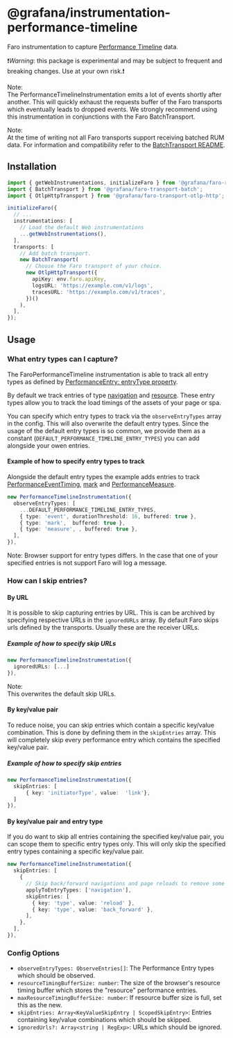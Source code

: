 # @grafana/instrumentation-performance-timeline

Faro instrumentation to capture [Performance Timeline](https://www.w3.org/TR/performance-timeline/)
data.

❗️*Warning*: this package is experimental and may be subject to frequent and breaking changes.
Use at your own risk.❗️

Note:\
The PerformanceTimelineInstrumentation emits a lot of events shortly after another. This will quickly
exhaust the requests buffer of the Faro transports which eventually leads to dropped events.
We strongly recommend using this instrumentation in conjunctions with the Faro BatchTransport.

Note:\
At the time of writing not all Faro transports support receiving batched RUM data.
For information and compatibility refer to the
[BatchTransport README](https://github.com/grafana/faro-web-sdk/blob/80e284b9ba17ed7256ff3b063bf4663cc9d94f60/packages/transport-batch/README.md#L1).

## Installation

```ts
import { getWebInstrumentations, initializeFaro } from '@grafana/faro-react';
import { BatchTransport } from '@grafana/faro-transport-batch';
import { OtlpHttpTransport } from '@grafana/faro-transport-otlp-http';

initializeFaro({
  // ...
  instrumentations: [
    // Load the default Web instrumentations
    ...getWebInstrumentations(),
  ],
  transports: [
    // Add batch transport.
    new BatchTransport(
      // Choose the Faro transport of your choice.
      new OtlpHttpTransport({
        apiKey: env.faro.apiKey,
        logsURL: 'https://example.com/v1/logs',
        tracesURL: 'https://example.com/v1/traces',
      })()
    ),
  ],
});
```

## Usage

### What entry types can I capture?

The FaroPerformanceTimeline instrumentation is able to track all entry types as defined by
[PerformanceEntry: entryType property](https://developer.mozilla.org/en-US/docs/Web/API/PerformanceEntry/entryType).

By default we track entries of type
[navigation](https://developer.mozilla.org/en-US/docs/Web/API/PerformanceNavigationTiming)
and [resource](https://developer.mozilla.org/en-US/docs/Web/API/PerformanceResourceTiming).
These entry types allow you to track the load timings of the assets of your page or spa.

You can specify which entry types to track via the `observeEntryTypes` array in the config.
This will also overwrite the default entry types. Since the usage of the default entry types is so
common, we provide them as a constant (`DEFAULT_PERFORMANCE_TIMELINE_ENTRY_TYPES`) you can add
alongside your owen entries.

#### Example of how to specify entry types to track

Alongside the default entry types the example adds entries to track
[PerformanceEventTiming](https://developer.mozilla.org/en-US/docs/Web/API/PerformanceEventTiming),
[mark](https://developer.mozilla.org/en-US/docs/Web/API/PerformanceMark) and
[PerformanceMeasure](https://developer.mozilla.org/en-US/docs/Web/API/PerformanceMeasure).

```ts
new PerformanceTimelineInstrumentation({
  observeEntryTypes: [
    ...DEFAULT_PERFORMANCE_TIMELINE_ENTRY_TYPES,
    { type: 'event', durationThreshold: 16, buffered: true },
    { type: 'mark',  buffered: true },
    { type: 'measure', , buffered: true },
  ],
}),
```

Note:
Browser support for entry types differs. In the case that one of your specified entries
is not support Faro will log a message.

### How can I skip entries?

#### By URL

It is possible to skip capturing entries by URL. This is can be archived by specifying respective
URLs in the `ignoredURLs` array.
By default Faro skips urls defined by the transports. Usually these are the receiver URLs.

##### Example of how to specify skip URLs

```ts
new PerformanceTimelineInstrumentation({
  ignoredURLs: [...]
}),
```

Note:\
This overwrites the default skip URLs.

#### By key/value pair

To reduce noise, you can skip entries which contain a specific key/value combination.
This is done by defining them in the `skipEntries` array.
This will completely skip every performance entry which contains the specified key/value pair.

##### Example of how to specify skip entries

```ts
new PerformanceTimelineInstrumentation({
  skipEntries: [
      { key: 'initiatorType', value:  'link'},
  ]
}),
```

#### By key/value pair and entry type

If you do want to skip all entries containing the specified key/value pair, you can scope them to
specific entry types only. This will only skip the specified entry types containing a specific
key/value pair.

```ts
new PerformanceTimelineInstrumentation({
  skipEntries: [
    {
      // Skip back/forward navigations and page reloads to remove some non human visible navigations
      applyToEntryTypes: ['navigation'],
      skipEntries: [
        { key: 'type', value: 'reload' },
        { key: 'type', value: 'back_forward' },
      ],
    },
  ],
}),
```

### Config Options

- `observeEntryTypes: ObserveEntries[]`: The Performance Entry types which should be observed.
- `resourceTimingBufferSize: number`: The size of the browser's resource timing buffer which stores
  the "resource" performance entries.
- `maxResourceTimingBufferSize: number`: If resource buffer size is full, set this as the new.
- `skipEntries: Array<KeyValueSkipEntry | ScopedSkipEntry>`: Entries containing key/value
  combinations which should be skipped.
- `ignoredUrls?: Array<string | RegExp>`: URLs which should be ignored.
